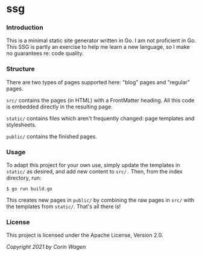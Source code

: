 # ssg

### Introduction

This is a minimal static site generator written in Go. I am not proficient in Go. 
This SSG is partly an exercise to help me learn a new language, so I make no guarantees re: code quality.

### Structure

There are two types of pages supported here: "blog" pages and "regular" pages. 

``src/`` contains the pages (in HTML) with a FrontMatter heading. All this code is embedded directly in the resulting page. 

``static/`` contains files which aren't frequently changed: page templates and stylesheets.

``public/`` contains the finished pages.

### Usage

To adapt this project for your own use, simply update the templates in ``static/`` as desired, and add new content to ``src/.``
Then, from the index directory, run:

```
$ go run build.go
```

This creates new pages in ``public/`` by combining the raw pages in ``src/`` with the templates from ``static/``. That's all there is!

### License

This project is licensed under the Apache License, Version 2.0.

*Copyright 2021 by Corin Wagen*

